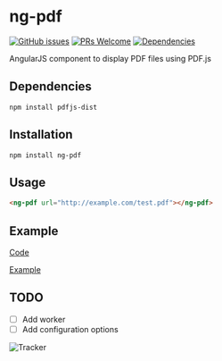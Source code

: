 # ng-pdf
[![GitHub issues](https://img.shields.io/github/issues/Saissaken/ng-pdf.svg)](https://github.com/Saissaken/ng-pdf/issues) [![PRs Welcome](https://img.shields.io/badge/PRs-welcome-brightgreen.svg)](https://github.com/Saissaken/ng-pdf/pulls) [![Dependencies](https://david-dm.org/saissaken/ng-pdf.svg)](https://github.com/Saissaken/ng-pdf/blob/master/package.json)

AngularJS component to display PDF files using PDF.js

## Dependencies
```
npm install pdfjs-dist
```

## Installation
```
npm install ng-pdf
```

## Usage
```html
<ng-pdf url="http://example.com/test.pdf"></ng-pdf>
```
## Example
[Code](https://github.com/Saissaken/ng-pdf/tree/master/build)

[Example](https://saissaken.github.io/ng-pdf/build)


## TODO
- [ ] Add worker
- [ ] Add configuration options

![Tracker](https://us-central1-tracker-b14a5.cloudfunctions.net/collect)
